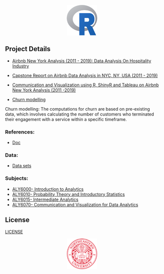 <p align="center">
  <img width="100" height="100" src="/Images/R_logo.png">
</p>

## Project Details
- [Airbnb New York Analysis (2011 - 2019): Data Analysis On Hospitality Industry](ALY6000/FinalProject/Dikshit_FinalProject.pptx)

- [Capstone Report on Airbnb Data Analysis in NYC, NY, USA (2011 - 2019)](ALY6010/FinalProject/FinalProject/Capstone_ALY_6010_Abhilash_Dikshit.docx)

- [Communication and Visualization using R, ShinyR and Tableau on Airbnb New York Analysis (2011 -2019)](ALY6070/FinalProject/ALY6070_G7_FinalProject.pdf)

- [Churn modelling](ALY6015/FinalProject/ALY6015_Group1_Final_project.pdf)

Churn modelling: The computations for churn are based on pre-existing data, which involves calculating the number of customers who terminated their engagement with a service within a specific timeframe.


### References:
- [Doc](/Documents/)

### Data:
- [Data sets](Data)

### Subjects:
- [ALY6000- Introduction to Analytics](ALY6000)
- [ALY6010- Probability Theory and Introductory Statistics](ALY6010)
- [ALY6015- Intermediate Analytics](ALY6015)
- [ALY6070- Communication and Visualization for Data Analytics](ALY6070)

## License
[LICENSE](LICENSE)

<p align="center">
  <img width="100" height="100" src="/Images/NuLogo.png">
</p>